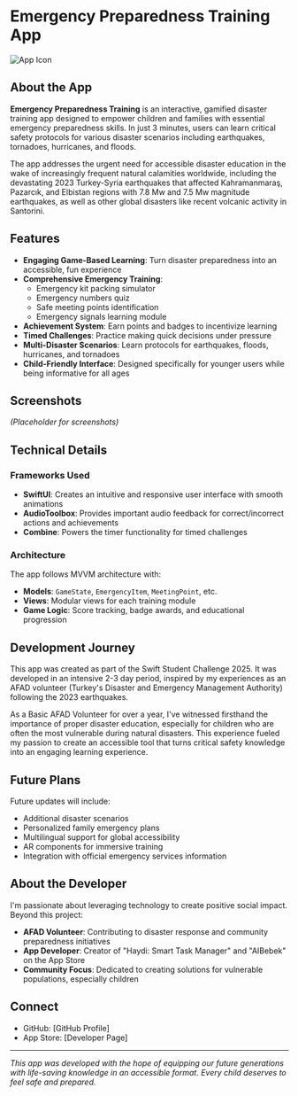 # Emergency Preparedness Training App

![App Icon](https://via.placeholder.com/100x100)

## About the App

**Emergency Preparedness Training** is an interactive, gamified disaster training app designed to empower children and families with essential emergency preparedness skills. In just 3 minutes, users can learn critical safety protocols for various disaster scenarios including earthquakes, tornadoes, hurricanes, and floods.

The app addresses the urgent need for accessible disaster education in the wake of increasingly frequent natural calamities worldwide, including the devastating 2023 Turkey-Syria earthquakes that affected Kahramanmaraş, Pazarcık, and Elbistan regions with 7.8 Mw and 7.5 Mw magnitude earthquakes, as well as other global disasters like recent volcanic activity in Santorini.

## Features

- **Engaging Game-Based Learning**: Turn disaster preparedness into an accessible, fun experience
- **Comprehensive Emergency Training**:
  - Emergency kit packing simulator
  - Emergency numbers quiz
  - Safe meeting points identification
  - Emergency signals learning module
- **Achievement System**: Earn points and badges to incentivize learning
- **Timed Challenges**: Practice making quick decisions under pressure
- **Multi-Disaster Scenarios**: Learn protocols for earthquakes, floods, hurricanes, and tornadoes
- **Child-Friendly Interface**: Designed specifically for younger users while being informative for all ages

## Screenshots

*(Placeholder for screenshots)*

## Technical Details

### Frameworks Used

- **SwiftUI**: Creates an intuitive and responsive user interface with smooth animations
- **AudioToolbox**: Provides important audio feedback for correct/incorrect actions and achievements
- **Combine**: Powers the timer functionality for timed challenges

### Architecture

The app follows MVVM architecture with:
- **Models**: `GameState`, `EmergencyItem`, `MeetingPoint`, etc.
- **Views**: Modular views for each training module
- **Game Logic**: Score tracking, badge awards, and educational progression

## Development Journey

This app was created as part of the Swift Student Challenge 2025. It was developed in an intensive 2-3 day period, inspired by my experiences as an AFAD volunteer (Turkey's Disaster and Emergency Management Authority) following the 2023 earthquakes.

As a Basic AFAD Volunteer for over a year, I've witnessed firsthand the importance of proper disaster education, especially for children who are often the most vulnerable during natural disasters. This experience fueled my passion to create an accessible tool that turns critical safety knowledge into an engaging learning experience.

## Future Plans

Future updates will include:
- Additional disaster scenarios
- Personalized family emergency plans
- Multilingual support for global accessibility
- AR components for immersive training
- Integration with official emergency services information

## About the Developer

I'm passionate about leveraging technology to create positive social impact. Beyond this project:

- **AFAD Volunteer**: Contributing to disaster response and community preparedness initiatives
- **App Developer**: Creator of "Haydi: Smart Task Manager" and "AIBebek" on the App Store
- **Community Focus**: Dedicated to creating solutions for vulnerable populations, especially children

## Connect

- GitHub: [GitHub Profile]
- App Store: [Developer Page]

---

*This app was developed with the hope of equipping our future generations with life-saving knowledge in an accessible format. Every child deserves to feel safe and prepared.*
